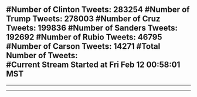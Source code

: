 #Number of Clinton Tweets: 283254
#Number of Trump Tweets: 278003
#Number of Cruz Tweets: 199836
#Number of Sanders Tweets: 192692
#Number of Rubio Tweets: 46795
#Number of Carson Tweets: 14271
#Total Number of Tweets:  
#Current Stream Started at Fri Feb 12 00:58:01 MST
---
---
---
